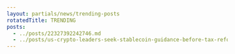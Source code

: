 ```yaml
---
layout: partials/news/trending-posts
rotatedTitle: TRENDING
posts:
  - ../posts/22327392242746.md
  - ../posts/us-crypto-leaders-seek-stablecoin-guidance-before-tax-reform.md
---
```


